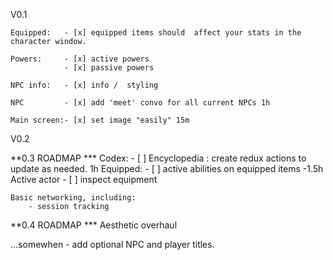 V0.1 
    
    Equipped:   - [x] equipped items should  affect your stats in the character window. 
    
    Powers:     - [x] active powers  
                - [x] passive powers 
    
    NPC info:   - [x] info /  styling 
    
    NPC         - [x] add 'meet' convo for all current NPCs 1h
    
    Main screen:- [x] set image "easily" 15m

V0.2 

    

**0.3 ROADMAP ***
    Codex:        - [ ] Encyclopedia : create redux actions to update as needed. 1h
    Equipped:     - [ ] active abilities on equipped items -1.5h
    Active actor  - [ ] inspect equipment

    Basic networking, including:
        - session tracking

**0.4 ROADMAP ***
    Aesthetic overhaul


...somewhen 
    - add optional NPC and player titles.
